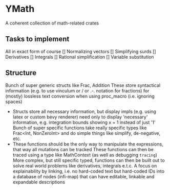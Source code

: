 # YMath
A coherent collection of math-related crates

## Tasks to implement
All in exact form of course
[] Normalizing vectors
[] Simplifying surds
[] Derivatives
[] Integrals
[] Rational simplification
[] Variable substitution

## Structure
Bunch of super generic structs like Frac, Addition<const N>
These store syntactical information (e.g. to use vinculum or / or .-. notation for fractions) for (mostly) lossless text conversion when using proc_macro (i.e. ignoring spaces)
- Structs store all necessary information, but display impls (e.g. using latex or custom bevy renderer) need only to display 'necessary' information, e.g. integration bounds showing x = 1 instead of just '1'
Bunch of super specific functions take really specific types like Frac<Int, NonZeroInt> and do simple things like simplify, de-negative, etc.
- These functions should be the only way to manipulate the expressions, that way all mutations can be tracked
These functions can then be traced using a type like MathContext (as well as debugging `tracing`)
More complex, but still specific typed, functions can then be built out to solve real world problems like derivatives, integrals e.t.c.
A focus on explainability by linking, i.e. no hard-coded text but hard-coded IDs into a database of nodes (infi-map) that can have editable, linkable and expandable descriptions
